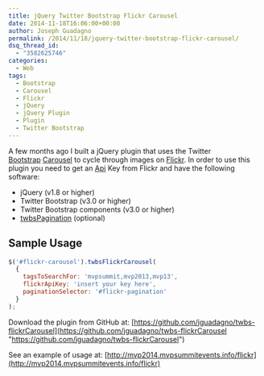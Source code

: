```yaml
---
title: jQuery Twitter Bootstrap Flickr Carousel
date: 2014-11-18T16:06:00+00:00
author: Joseph Guadagno
permalink: /2014/11/18/jquery-twitter-bootstrap-flickr-carousel/
dsq_thread_id:
  - "3582625746"
categories:
  - Web
tags:
  - Bootstrap
  - Carousel
  - Flickr
  - jQuery
  - jQuery Plugin
  - Plugin
  - Twitter Bootstrap
---
```

A few months ago I built a jQuery plugin that uses the Twitter [Bootstrap](http://www.getbootstrap.com) [Carousel](http://getbootstrap.com/javascript/#carousel) to cycle through images on [Flickr](http://www.flickr.com). In order to use this plugin you need to get an [Api](https://www.flickr.com/services/api/misc.api_keys.html) Key from Flickr and have the following software:

* jQuery (v1.8 or higher)
* Twitter Bootstrap (v3.0 or higher)
* Twitter Bootstrap components (v3.0 or higher)
* [twbsPagination](https://github.com/esimakin/twbs-pagination) (optional)

## Sample Usage

```js
$('#flickr-carousel').twbsFlickrCarousel(
  {
    tagsToSearchFor: 'mvpsummit,mvp2013,mvp13',
    flickrApiKey: 'insert your key here',
    paginationSelector: '#flickr-pagination'
  }
);
```

Download the plugin from GitHub at: [https://github.com/jguadagno/twbs-flickrCarousel](https://github.com/jguadagno/twbs-flickrCarousel "https://github.com/jguadagno/twbs-flickrCarousel")

See an example of usage at: [http://mvp2014.mvpsummitevents.info/flickr](http://mvp2014.mvpsummitevents.info/flickr)